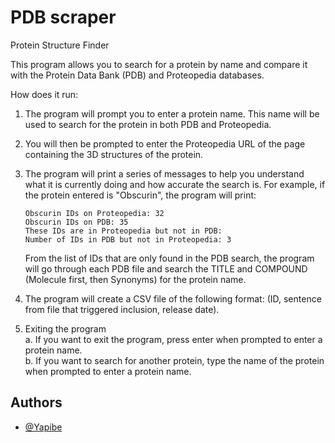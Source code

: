 
# PDB scraper
Protein Structure Finder <br>

This program allows you to search for a protein by name and compare it with the Protein Data Bank (PDB) and Proteopedia databases.

How does it run: <br>
1. The program will prompt you to enter a protein name. This name will be used to search for the protein in both PDB and Proteopedia.

2. You will then be prompted to enter the Proteopedia URL of the page containing the 3D structures of the protein.

3. The program will print a series of messages to help you understand what it is currently doing and how accurate the search is. For example, if the protein entered is "Obscurin", the program will print:

    ```
    Obscurin IDs on Proteopedia: 32
    Obscurin IDs on PDB: 35
    These IDs are in Proteopedia but not in PDB:
    Number of IDs in PDB but not in Proteopedia: 3
    ```
    From the list of IDs that are only found in the PDB search, the program will go through each PDB file and search the TITLE and COMPOUND (Molecule first, then Synonyms) for the protein name.

4. The program will create a CSV file of the following format: (ID, sentence from file that triggered inclusion, release date).
5. Exiting the program <br>
    a. If you want to exit the program, press enter when prompted to enter a protein name. <br>
    b. If you want to search for another protein, type the name of the protein when prompted to enter a protein name. <br>
## Authors

- [@Yapibe](https://github.com/Yapibe)


